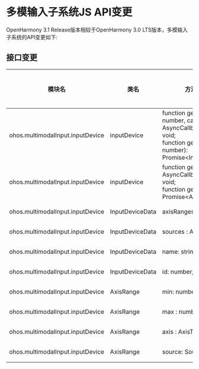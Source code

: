 # 多模输入子系统JS API变更

OpenHarmony 3.1 Release版本相较于OpenHarmony 3.0 LTS版本，多模输入子系统的API变更如下:

## 接口变更

| 模块名 | 类名 | 方法/属性/枚举/常量 | 变更类型 |
|---|---|---|---|
| ohos.multimodalInput.inputDevice | inputDevice | function getDevice(deviceId: number, callback: AsyncCallback\<InputDeviceData>): void;<br>function getDevice(deviceId: number): Promise\<InputDeviceData>; | 新增 |
| ohos.multimodalInput.inputDevice | inputDevice | function getDeviceIds(callback: AsyncCallback<Array\<number>>): void;<br>function getDeviceIds(): Promise<Array\<number>>; | 新增 |
| ohos.multimodalInput.inputDevice | InputDeviceData | axisRanges : Array\<AxisRange>; | 新增 |
| ohos.multimodalInput.inputDevice | InputDeviceData | sources : Array\<SourceType>; | 新增 |
| ohos.multimodalInput.inputDevice | InputDeviceData | name: string; | 新增 |
| ohos.multimodalInput.inputDevice | InputDeviceData | id: number; | 新增 |
| ohos.multimodalInput.inputDevice | AxisRange | min: number; | 新增 |
| ohos.multimodalInput.inputDevice | AxisRange | max : number; | 新增 |
| ohos.multimodalInput.inputDevice | AxisRange | axis : AxisType; | 新增 |
| ohos.multimodalInput.inputDevice | AxisRange | source: SourceType; | 新增 |
